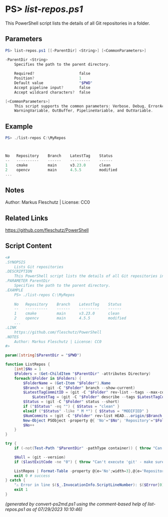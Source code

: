 PS> *list-repos.ps1*
====================

This PowerShell script lists the details of all Git repositories in a folder.

Parameters
----------
```powershell
PS> list-repos.ps1 [[-ParentDir] <String>] [<CommonParameters>]

-ParentDir <String>
    Specifies the path to the parent directory.
    
    Required?                    false
    Position?                    1
    Default value                "$PWD"
    Accept pipeline input?       false
    Accept wildcard characters?  false

[<CommonParameters>]
    This script supports the common parameters: Verbose, Debug, ErrorAction, ErrorVariable, WarningAction, 
    WarningVariable, OutBuffer, PipelineVariable, and OutVariable.
```

Example
-------
```powershell
PS> ./list-repos C:\MyRepos



No   Repository    Branch    LatestTag    Status
--   ----------    ------    ---------    ------
1    cmake         main      v3.23.0      clean
2    opencv        main      4.5.5        modified
...

```

Notes
-----
Author: Markus Fleschutz | License: CC0

Related Links
-------------
https://github.com/fleschutz/PowerShell

Script Content
--------------
```powershell
<#
.SYNOPSIS
	Lists Git repositories
.DESCRIPTION
	This PowerShell script lists the details of all Git repositories in a folder.
.PARAMETER ParentDir
	Specifies the path to the parent directory.
.EXAMPLE
	PS> ./list-repos C:\MyRepos
	
	No   Repository    Branch    LatestTag    Status
	--   ----------    ------    ---------    ------
	1    cmake         main      v3.23.0      clean
	2    opencv        main      4.5.5        modified
	...
.LINK
	https://github.com/fleschutz/PowerShell
.NOTES
	Author: Markus Fleschutz | License: CC0
#>

param([string]$ParentDir = "$PWD")

function ListRepos { 
	[int]$No = 1
	$Folders = (Get-ChildItem "$ParentDir" -attributes Directory)
	foreach($Folder in $Folders) {
		$FolderName = (Get-Item "$Folder").Name
		$Branch = (git -C "$Folder" branch --show-current)
		$LatestTagCommitID = (git -C "$Folder" rev-list --tags --max-count=1)
	        $LatestTag = (git -C "$Folder" describe --tags $LatestTagCommitID)
		$Status = (git -C "$Folder" status --short)
		if ("$Status" -eq "") { $Status = "clean" }
		elseif ("$Status" -like " M *") { $Status = "MODIFIED" }
		$NumCommits = (git -C "$Folder" rev-list HEAD...origin/$Branch --count)
		New-Object PSObject -property @{ 'No'="$No"; 'Repository'="$FolderName"; 'Branch'="$Branch"; 'Latest_Tag'="$LatestTag"; 'Status'="$Status ↓$NumCommits"; }
		$No++
	}
}

try {
	if (-not(Test-Path "$ParentDir" -pathType container)) { throw "Can't access directory: $ParentDir" }

	$Null = (git --version)
	if ($lastExitCode -ne "0") { throw "Can't execute 'git' - make sure Git is installed and available" }

	ListRepos | Format-Table -property @{e='No';width=3},@{e='Repository';width=22},@{e='Branch';width=20},Latest_Tag,Status
	exit 0 # success
} catch {
	"⚠️ Error in line $($_.InvocationInfo.ScriptLineNumber): $($Error[0])"
	exit 1
}
```

*(generated by convert-ps2md.ps1 using the comment-based help of list-repos.ps1 as of 07/29/2023 10:10:46)*
